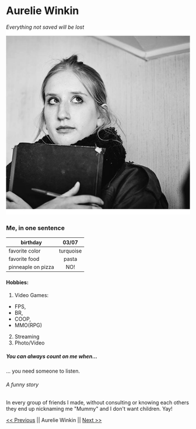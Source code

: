 # Aurelie Winkin
*Everything not saved will be lost*
![PP](ppcv.jpg)


### Me, in one sentence
|birthday|03/07|
|----------|:-------------:|
|favorite color|turquoise|
|favorite food| pasta|
|pinneaple on pizza| NO!|


#### Hobbies:
1. Video Games: 
* FPS, 
* BR, 
* COOP, 
* MMO(RPG)
2. Streaming
3. Photo/Video

##### You can always count on me when... 
... you need someone to listen.

###### A funny story 
In every group of friends I made, without consulting or knowing each others they end up nicknaming me "Mummy" and I don't want children. Yay! 

[<< Previous](https://github.com/Avanhellemont/markdown-challenge) || Aurelie Winkin || [ Next >>](https://github.com/Da-nae/markdown-challenge.git)